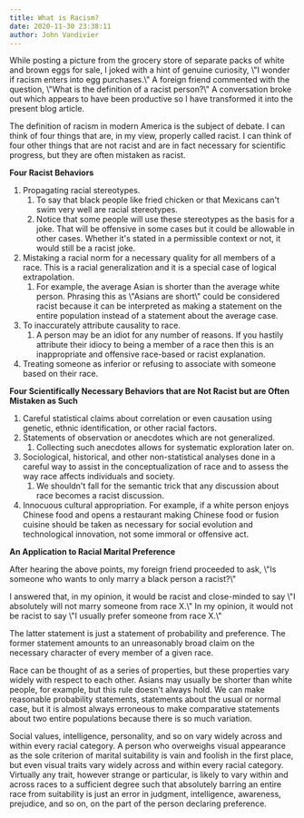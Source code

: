 ```yaml
---
title: What is Racism?
date: 2020-11-30 23:38:11
author: John Vandivier
---
```




<!-- wp:paragraph -->
<p>While posting a picture from the grocery store of separate packs of white and brown eggs for sale, I joked with a hint of genuine curiosity, \"I wonder if racism enters into egg purchases.\" A foreign friend commented with the question, \"What is the definition of a racist person?\" A conversation broke out which appears to have been productive so I have transformed it into the present blog article.</p>
<!-- /wp:paragraph -->

<!-- wp:paragraph -->
<p>The definition of racism in modern America is the subject of debate. I can think of four things that are, in my view, properly called racist. I can think of four other things that are not racist and are in fact necessary for scientific progress, but they are often mistaken as racist.</p>
<!-- /wp:paragraph -->

<!-- wp:paragraph -->
<p><strong>Four Racist Behaviors</strong></p>
<!-- /wp:paragraph -->

<!-- wp:list {\"ordered\":true} -->
<ol><li>Propagating racial stereotypes.<ol><li>To say that black people like fried chicken or that Mexicans can't swim very well are racial stereotypes.</li><li>Notice that some people will use these stereotypes as the basis for a joke. That will be offensive in some cases but it could be allowable in other cases. Whether it's stated in a permissible context or not, it would still be a racist joke.</li></ol></li><li>Mistaking a racial norm for a necessary quality for all members of a race. This is a racial generalization and it is a special case of logical extrapolation.<ol><li>For example, the average Asian is shorter than the average white person. Phrasing this as \"Asians are short\" could be considered racist because it can be interpreted as making a statement on the entire population instead of a statement about the average case.</li></ol></li><li>To inaccurately attribute causality to race.<ol><li>A person may be an idiot for any number of reasons. If you hastily attribute their idiocy to being a member of a race then this is an inappropriate and offensive race-based or racist explanation.</li></ol></li><li>Treating someone as inferior or refusing to associate with someone based on their race.</li></ol>
<!-- /wp:list -->

<!-- wp:paragraph -->
<p><strong>Four Scientifically Necessary Behaviors that are Not Racist but are Often Mistaken as Such</strong></p>
<!-- /wp:paragraph -->

<!-- wp:list {\"ordered\":true} -->
<ol><li>Careful statistical claims about correlation or even causation using genetic, ethnic identification, or other racial factors.</li><li>Statements of observation or anecdotes which are not generalized.<ol><li>Collecting such anecdotes allows for systematic exploration later on.</li></ol></li><li>Sociological, historical, and other non-statistical analyses done in a careful way to assist in the conceptualization of race and to assess the way race affects individuals and society.<ol><li>We shouldn't fall for the semantic trick that any discussion about race becomes a racist discussion.</li></ol></li><li>Innocuous cultural appropriation. For example, if a white person enjoys Chinese food and opens a restaurant making Chinese food or fusion cuisine should be taken as necessary for social evolution and technological innovation, not some immoral or offensive act.</li></ol>
<!-- /wp:list -->

<!-- wp:paragraph -->
<p><strong>An Application to Racial Marital Preference</strong></p>
<!-- /wp:paragraph -->

<!-- wp:paragraph -->
<p>After hearing the above points, my foreign friend proceeded to ask, \"Is someone who wants to only marry a black person a racist?\"</p>
<!-- /wp:paragraph -->

<!-- wp:paragraph -->
<p>I answered that, in my opinion, it would be racist and close-minded to say \"I absolutely will not marry someone from race X.\" In my opinion, it would not be racist to say \"I usually prefer someone from race X.\"</p>
<!-- /wp:paragraph -->

<!-- wp:paragraph -->
<p>The latter statement is just a statement of probability and preference. The former statement amounts to an unreasonably broad claim on the necessary character of every member of a given race.</p>
<!-- /wp:paragraph -->

<!-- wp:paragraph -->
<p>Race can be thought of as a series of properties, but these properties vary widely with respect to each other. Asians may usually be shorter than white people, for example, but this rule doesn't always hold. We can make reasonable probability statements, statements about the usual or normal case, but it is almost always erroneous to make comparative statements about two entire populations because there is so much variation.</p>
<!-- /wp:paragraph -->

<!-- wp:paragraph -->
<p>Social values, intelligence, personality, and so on vary widely across and within every racial category. A person who overweighs visual appearance as the sole criterion of marital suitability is vain and foolish in the first place, but even visual traits vary widely across and within every racial category. Virtually any trait, however strange or particular, is likely to vary within and across races to a sufficient degree such that absolutely barring an entire race from suitability is just an error in judgment, intelligence, awareness, prejudice, and so on, on the part of the person declaring preference.</p>
<!-- /wp:paragraph -->